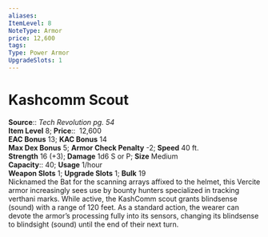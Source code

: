 ```yaml
---
aliases: 
ItemLevel: 8
NoteType: Armor
price: 12,600
tags: 
Type: Power Armor
UpgradeSlots: 1
---
```


# Kashcomm Scout

**Source**:: _Tech Revolution pg. 54_  
**Item Level** 8;
**Price**::  12,600  
**EAC Bonus** 13; **KAC Bonus** 14  
**Max Dex Bonus** 5; **Armor Check Penalty** -2; **Speed** 40 ft.  
**Strength** 16 (+3); **Damage** 1d6 S or P; **Size** Medium  
**Capacity**:: 40; **Usage** 1/hour  
**Weapon Slots** 1; **Upgrade Slots** 1; **Bulk** 19  
Nicknamed the Bat for the scanning arrays affixed to the helmet, this Vercite armor increasingly sees use by bounty hunters specialized in tracking verthani marks. While active, the KashComm scout grants blindsense (sound) with a range of 120 feet. As a standard action, the wearer can devote the armor’s processing fully into its sensors, changing its blindsense to blindsight (sound) until the end of their next turn.
